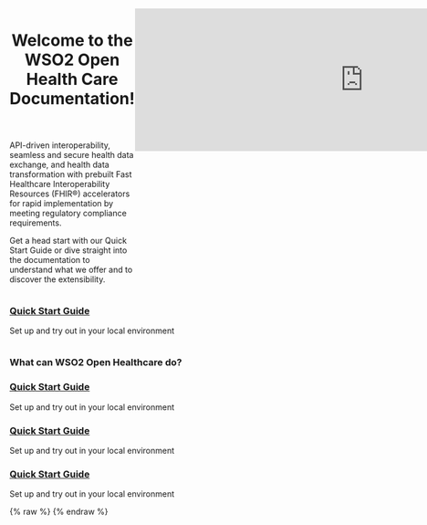 <link href="https://fonts.googleapis.com/icon?family=Material+Icons" rel="stylesheet" />
<div class="homePage">
    <div class="section01">
        <div class="leftContent">
            <div class="about-home">
                <div>
				    <header>
						<h1>Welcome to the WSO2 Open Health Care Documentation!</h1>
					</header>
					<div class="md-main .md-content">
						<p> 
						API-driven interoperability, seamless and secure health data exchange, and health data transformation with prebuilt Fast Healthcare Interoperability Resources (FHIR®) accelerators for rapid implementation by meeting regulatory compliance requirements.
						</p>
						<p>
						Get a head start with our Quick Start Guide or dive straight into the documentation to understand what we offer 
						and to discover the extensibility.
						</p>
					</div>
                </div>
                <div>
                        <div class="md-main .md-content ">
							<iframe width="800" height="250" src="https://www.youtube.com/embed/YabdNpDlS2s" frameborder="0" allow="accelerometer; autoplay; encrypted-media; gyroscope; picture-in-picture" allowfullscreen></iframe>
						</div>
                </div>
            </div>
        </div>
    </div>
    <div class="section02">
        <div class="linkWrapper">
            <div class="linkSet2" onclick="location.href='{{base_path}}/get-started/open-healthcare';">
                <a href="get-started/open-healthcare"><h3>Quick Start Guide</h3></a>
                <p>
                    Set up and try out in your local environment
                </p>
            </div>
        </div>
    </div>
	<div class="section03">
        <h3>What can WSO2 Open Healthcare do?</h3>
        <div class="linkWrapper">
            <div class="linkSet3" onclick="location.href='{{base_path}}/get-started/open-healthcare';">
                <a href="get-started/open-healthcare"><h3>Quick Start Guide</h3></a>
                <p>
                    Set up and try out in your local environment
                </p>
            </div>
            <div class="linkSet3" onclick="location.href='{{base_path}}/get-started/open-healthcare';">
                <a href="get-started/open-healthcare"><h3>Quick Start Guide</h3></a>
                <p>
                    Set up and try out in your local environment
                </p>
            </div>
            <div class="linkSet3" onclick="location.href='{{base_path}}/get-started/open-healthcare';">
                <a href="get-started/open-healthcare"><h3>Quick Start Guide</h3></a>
                <p>
                    Set up and try out in your local environment
                </p>
            </div>
        </div>
    </div>
</div>
{% raw %}
<style>
.md-sidebar.md-sidebar--primary {
    display: none;
}
.md-sidebar.md-sidebar--secondary{
    display: none;
}
.section02 {
    display: flex;
    justify-content: space-between;
}
header.md-header .md-header__button:not([hidden]) {
    /* display: none; */
}
.about-home {
    display: flex;
}
/* .about-home div:first-child {
    width: 50%;
    padding-top: 20px;
}
.about-home div:nth-child(2) {
    width: 50%;
} */
@media screen and (max-width: 76.1875em) {
    .md-sidebar.md-sidebar--primary {
        display: block;
    }
}
@media screen and (max-width: 945px) {
    .about-home div:first-child {
        width: 100%;
    }
    .about-home div:nth-child(2) {
        width: 100%;
    }
    .about-home {
        flex-direction: column;
    }
    .md-typeset a {
        background-position-x: left;
    }
    .download-btn-wrapper {
        display: block;
        text-align: center;
    }
}
.md-typeset h1{
    visibility: hidden;
    margin-bottom: 0;
}
</style>
{% endraw %}